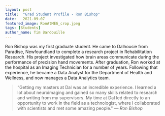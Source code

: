 ```yaml
---
layout: post
title:  "Grad Student Profile - Ron Bishop"
date:   2021-09-07
featured_image: RonAtMEG_crop.jpeg
tags: [Students]
author_name: Tim Bardouille
---
```


Ron Bishop was my first graduate student. He came to Dalhousie from Paradise, Newfoundland to complete a research project in Rehabilitation Research. His project investigated how brain areas communicate during the performance of precision hand movements. After graduation, Ron worked at the hospital as an Imaging Technician for a number of years. Following that experience, he became a Data Analyst for the Department of Health and Wellness, and now manages a Data Analytics team.

>“Getting my masters at Dal was an incredible experience. I learned a lot about neuroimaging and gained so many skills related to research and writing from my supervisors. My time at Dal led directly to an opportunity to work in the field as a technologist, where I collaborated with scientists and met some amazing people." <cite>― Ron Bishop</cite>

